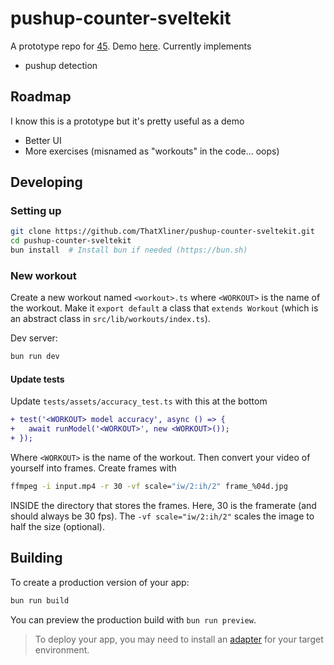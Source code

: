 # pushup-counter-sveltekit

A prototype repo for [45](https://github.com/ThatXliner/45). Demo [here](https://thatxliner.github.io/pushup-counter-sveltekit/). Currently implements

- pushup detection

## Roadmap

I know this is a prototype but it's pretty useful as a demo

- Better UI
- More exercises (misnamed as "workouts" in the code... oops)


## Developing

### Setting up

```bash
git clone https://github.com/ThatXliner/pushup-counter-sveltekit.git
cd pushup-counter-sveltekit
bun install  # Install bun if needed (https://bun.sh)
```

### New workout

Create a new workout named `<workout>.ts` where `<WORKOUT>` is the name of the workout. Make it `export default` a class that `extends Workout` (which is an abstract class in `src/lib/workouts/index.ts`).

Dev server:

```bash
bun run dev
```

#### Update tests

Update `tests/assets/accuracy_test.ts` with this at the bottom

```diff
+ test('<WORKOUT> model accuracy', async () => {
+ 	await runModel('<WORKOUT>', new <WORKOUT>());
+ });
```

Where `<WORKOUT>` is the name of the workout. Then convert your video of yourself into frames. Create frames with

```bash
ffmpeg -i input.mp4 -r 30 -vf scale="iw/2:ih/2" frame_%04d.jpg
```

INSIDE the directory that stores the frames. Here, 30 is the framerate (and should always be 30 fps). The `-vf scale="iw/2:ih/2"` scales the image to half the size (optional).

## Building

To create a production version of your app:

```bash
bun run build
```

You can preview the production build with `bun run preview`.

> To deploy your app, you may need to install an [adapter](https://kit.svelte.dev/docs/adapters) for your target environment.
